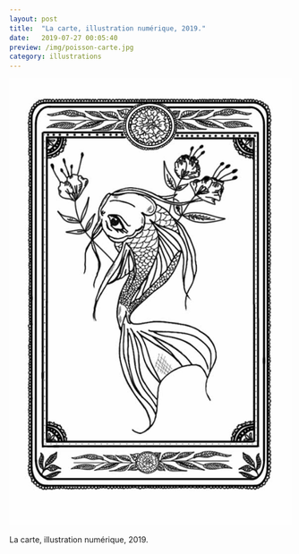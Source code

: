 ```yaml
---
layout: post
title:  "La carte, illustration numérique, 2019."
date:   2019-07-27 00:05:40
preview: /img/poisson-carte.jpg
category: illustrations
---
```



![Picture 1](/img/poisson-carte.jpg)

La carte, illustration numérique, 2019.

